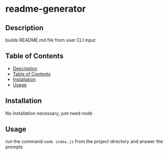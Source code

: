 # readme-generator

## Description

builds README.md file from user CLI input

## Table of Contents

  - [Description](#description)
  - [Table of Contents](#table-of-contents)
  - [Installation](#installation)
  - [Usage](#usage)

## Installation

No installation necessary, just need node

## Usage

run the command `node index.js` from the project directory and answer the prompts
